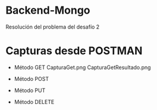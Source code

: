 # Backend-Mongo
Resolución del problema del desafío 2

# Capturas desde POSTMAN
* Método GET
CapturaGet.png
CapturaGetResultado.png
* Método POST


* Método PUT


* Método DELETE
